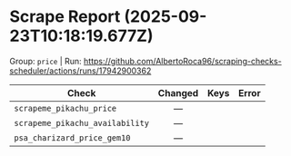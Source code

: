 # Scrape Report (2025-09-23T10:18:19.677Z)

Group: `price`  |  Run: https://github.com/AlbertoRoca96/scraping-checks-scheduler/actions/runs/17942900362

| Check | Changed | Keys | Error |
|---|:---:|:--|:--|
| `scrapeme_pikachu_price` | — |  |  |
| `scrapeme_pikachu_availability` | — |  |  |
| `psa_charizard_price_gem10` | — |  |  |
